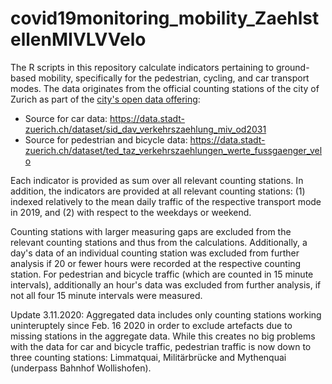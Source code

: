 # covid19monitoring_mobility_ZaehlstellenMIVLVVelo

The R scripts in this repository calculate indicators pertaining to ground-based mobility, specifically for the pedestrian, cycling, and car transport modes. The data originates from the official counting stations of the city of Zurich as part of the [city's open data offering](https://data.stadt-zuerich.ch):

- Source for car data: https://data.stadt-zuerich.ch/dataset/sid_dav_verkehrszaehlung_miv_od2031
- Source for pedestrian and bicycle data: https://data.stadt-zuerich.ch/dataset/ted_taz_verkehrszaehlungen_werte_fussgaenger_velo

Each indicator is provided as sum over all relevant counting stations. In addition, the indicators are provided at all relevant counting stations: (1) indexed relatively to the mean daily traffic of the respective transport mode in 2019, and (2) with respect to the weekdays or weekend. 

Counting stations with larger measuring gaps are excluded from the relevant counting stations and thus from the calculations. Additionally, a day's data of an individual counting station was excluded from further analysis if 20 or fewer hours were recorded at the respective counting station. For pedestrian and bicycle traffic (which are counted in 15 minute intervals), additionally an hour's data was excluded from further analysis, if not all four 15 minute intervals were measured.

Update 3.11.2020: Aggregated data includes only counting stations working uninteruptely since Feb. 16 2020 in order to exclude artefacts due to missing stations in the aggregate data. While this creates no big problems with the data for car and bicycle traffic, pedestrian traffic is now down to three counting stations: Limmatquai, Militärbrücke and Mythenquai (underpass Bahnhof Wollishofen).
